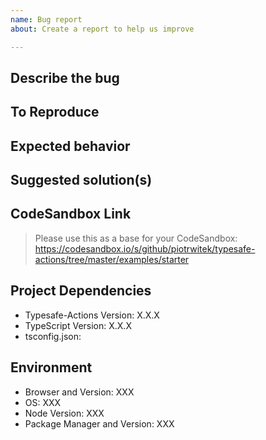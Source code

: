 ```yaml
---
name: Bug report
about: Create a report to help us improve

---
```


## Describe the bug
<!-- A clear and concise description of what the bug is. -->

## To Reproduce
<!--
Steps to reproduce the behavior:
1. Go to '...'
2. Click on '....'
3. Scroll down to '....'
4. See error
-->

## Expected behavior
<!-- A clear and concise description of what you expected to happen. -->

## Suggested solution(s)
<!-- How could we solve this bug. What changes would need to be made. -->

## CodeSandbox Link
> Please use this as a base for your CodeSandbox: https://codesandbox.io/s/github/piotrwitek/typesafe-actions/tree/master/examples/starter

## Project Dependencies
- Typesafe-Actions Version: X.X.X
- TypeScript Version: X.X.X
- tsconfig.json:
<!-- Paste contents of your tsconfig.json here -->

## Environment
- Browser and Version: XXX
- OS: XXX
- Node Version: XXX
- Package Manager and Version: XXX
